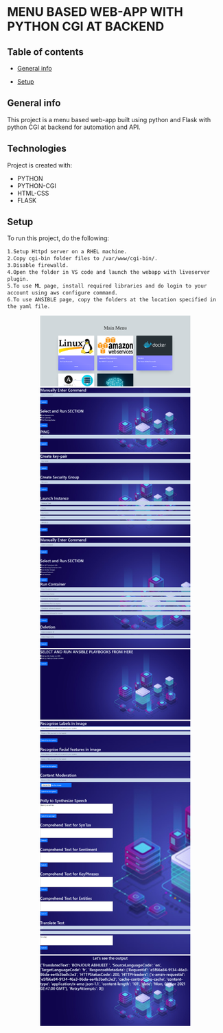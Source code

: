 # MENU BASED WEB-APP WITH PYTHON CGI AT BACKEND
## Table of contents
* [General info](#general-info)

* [Setup](#setup)

## General info
This project is a menu based web-app built using python and Flask with python CGI at backend for automation and API.

	
## Technologies
Project is created with:
* PYTHON
* PYTHON-CGI
* HTML-CSS
* FLASK

	
## Setup
To run this project, do the following:

```
1.Setup Httpd server on a RHEL machine.
2.Copy cgi-bin folder files to /var/www/cgi-bin/.
3.Disable firewalld.
4.Open the folder in VS code and launch the webapp with liveserver plugin.
5.To use ML page, install required libraries and do login to your account using aws configure command.
6.To use ANSIBLE page, copy the folders at the location specified in the yaml file.
```
<p align="center">
  <img src="/ss/ss1.png" width="350" >
	<br>
  <img src="/ss/ss2.png" width="350" >
	<br>
 <img src="/ss/ss3.png" width="350">
	<br>
   <img src="/ss/ss4.png" width="350">
	<br>
   <img src="/ss/ss5.png" width="350">
	<br>
	 <img src="/ss/ss6.png" width="350">
	<br>
	<img src="/ss/ss7.png" width="350">
	<br>
</p>
